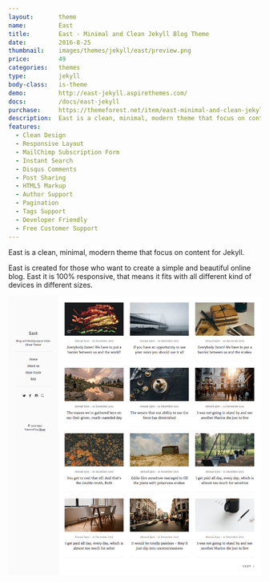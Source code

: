 ```yaml
---
layout:       theme
name:         East
title:        East - Minimal and Clean Jekyll Blog Theme
date:         2016-8-25
thumbnail:    images/themes/jekyll/east/preview.png
price:        49
categories:   themes
type:         jekyll
body-class:   is-theme
demo:         http://east-jekyll.aspirethemes.com/
docs:         /docs/east-jekyll
purchase:     https://themeforest.net/item/east-minimal-and-clean-jekyll-blog-theme/16252756?ref=aspirethemes
description:  East is a clean, minimal, modern theme that focus on content for Jekyll.
features:
  - Clean Design
  - Responsive Layout
  - MailChimp Subscription Form
  - Instant Search
  - Disqus Comments
  - Post Sharing
  - HTML5 Markup
  - Author Support
  - Pagination
  - Tags Support
  - Developer Friendly
  - Free Customer Support
---
```


East is a clean, minimal, modern theme that focus on content for Jekyll.

East is created for those who want to create a simple and beautiful online blog. East it is 100% responsive, that means it fits with all different kind of devices in different sizes.

![east-jekyll-full-preview](/images/themes/jekyll/east/full-preview.png)